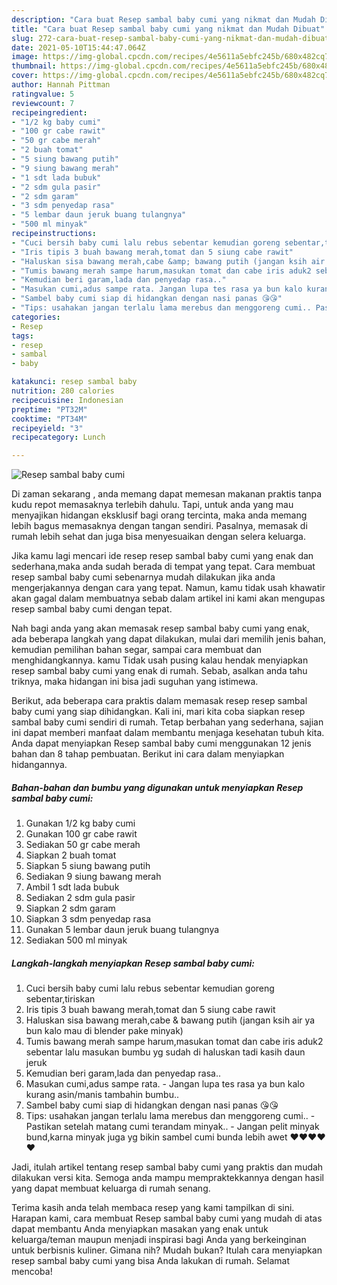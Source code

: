 ```yaml
---
description: "Cara buat Resep sambal baby cumi yang nikmat dan Mudah Dibuat"
title: "Cara buat Resep sambal baby cumi yang nikmat dan Mudah Dibuat"
slug: 272-cara-buat-resep-sambal-baby-cumi-yang-nikmat-dan-mudah-dibuat
date: 2021-05-10T15:44:47.064Z
image: https://img-global.cpcdn.com/recipes/4e5611a5ebfc245b/680x482cq70/resep-sambal-baby-cumi-foto-resep-utama.jpg
thumbnail: https://img-global.cpcdn.com/recipes/4e5611a5ebfc245b/680x482cq70/resep-sambal-baby-cumi-foto-resep-utama.jpg
cover: https://img-global.cpcdn.com/recipes/4e5611a5ebfc245b/680x482cq70/resep-sambal-baby-cumi-foto-resep-utama.jpg
author: Hannah Pittman
ratingvalue: 5
reviewcount: 7
recipeingredient:
- "1/2 kg baby cumi"
- "100 gr cabe rawit"
- "50 gr cabe merah"
- "2 buah tomat"
- "5 siung bawang putih"
- "9 siung bawang merah"
- "1 sdt lada bubuk"
- "2 sdm gula pasir"
- "2 sdm garam"
- "3 sdm penyedap rasa"
- "5 lembar daun jeruk buang tulangnya"
- "500 ml minyak"
recipeinstructions:
- "Cuci bersih baby cumi lalu rebus sebentar kemudian goreng sebentar,tiriskan"
- "Iris tipis 3 buah bawang merah,tomat dan 5 siung cabe rawit"
- "Haluskan sisa bawang merah,cabe &amp; bawang putih (jangan ksih air ya bun kalo mau di blender pake minyak)"
- "Tumis bawang merah sampe harum,masukan tomat dan cabe iris aduk2 sebentar lalu masukan bumbu yg sudah di haluskan tadi kasih daun jeruk"
- "Kemudian beri garam,lada dan penyedap rasa.."
- "Masukan cumi,adus sampe rata. Jangan lupa tes rasa ya bun kalo kurang asin/manis tambahin bumbu.."
- "Sambel baby cumi siap di hidangkan dengan nasi panas 😘😘"
- "Tips: usahakan jangan terlalu lama merebus dan menggoreng cumi.. Pastikan setelah matang cumi terandam minyak.. Jangan pelit minyak bund,karna minyak juga yg bikin sambel cumi bunda lebih awet ❤️❤️❤️❤️❤️"
categories:
- Resep
tags:
- resep
- sambal
- baby

katakunci: resep sambal baby 
nutrition: 280 calories
recipecuisine: Indonesian
preptime: "PT32M"
cooktime: "PT34M"
recipeyield: "3"
recipecategory: Lunch

---
```



![Resep sambal baby cumi](https://img-global.cpcdn.com/recipes/4e5611a5ebfc245b/680x482cq70/resep-sambal-baby-cumi-foto-resep-utama.jpg)

Di zaman  sekarang , anda memang dapat memesan makanan praktis tanpa kudu repot memasaknya terlebih dahulu. Tapi, untuk anda yang mau menyajikan hidangan eksklusif bagi orang tercinta, maka anda memang lebih bagus memasaknya dengan tangan sendiri. Pasalnya, memasak di rumah lebih sehat dan juga bisa menyesuaikan dengan selera keluarga.

Jika kamu lagi mencari ide resep resep sambal baby cumi yang enak dan sederhana,maka anda sudah berada di tempat yang tepat. Cara membuat resep sambal baby cumi  sebenarnya mudah dilakukan jika anda mengerjakannya dengan cara yang tepat. Namun, kamu tidak usah khawatir akan gagal dalam membuatnya 
sebab dalam artikel ini kami akan mengupas resep sambal baby cumi dengan tepat.  



Nah bagi anda yang akan memasak resep sambal baby cumi yang enak, ada beberapa langkah yang dapat dilakukan, mulai dari memilih jenis bahan, kemudian pemilihan bahan segar, sampai cara membuat dan menghidangkannya. kamu Tidak usah pusing kalau hendak menyiapkan resep sambal baby cumi yang enak di rumah. Sebab, asalkan anda  tahu triknya, maka hidangan ini bisa jadi suguhan yang istimewa.

Berikut, ada beberapa cara praktis  dalam memasak resep resep sambal baby cumi yang siap dihidangkan. Kali ini, mari kita coba siapkan resep sambal baby cumi sendiri di rumah. Tetap berbahan yang sederhana, sajian ini dapat memberi manfaat dalam membantu menjaga kesehatan tubuh kita. Anda dapat menyiapkan Resep sambal baby cumi menggunakan 12 jenis bahan dan 8 tahap pembuatan. Berikut ini cara dalam menyiapkan hidangannya.

<!--inarticleads1-->

##### Bahan-bahan dan bumbu yang digunakan untuk menyiapkan Resep sambal baby cumi:

1. Gunakan 1/2 kg baby cumi
1. Gunakan 100 gr cabe rawit
1. Sediakan 50 gr cabe merah
1. Siapkan 2 buah tomat
1. Siapkan 5 siung bawang putih
1. Sediakan 9 siung bawang merah
1. Ambil 1 sdt lada bubuk
1. Sediakan 2 sdm gula pasir
1. Siapkan 2 sdm garam
1. Siapkan 3 sdm penyedap rasa
1. Gunakan 5 lembar daun jeruk buang tulangnya
1. Sediakan 500 ml minyak




<!--inarticleads2-->

##### Langkah-langkah menyiapkan Resep sambal baby cumi:

1. Cuci bersih baby cumi lalu rebus sebentar kemudian goreng sebentar,tiriskan
1. Iris tipis 3 buah bawang merah,tomat dan 5 siung cabe rawit
1. Haluskan sisa bawang merah,cabe &amp; bawang putih (jangan ksih air ya bun kalo mau di blender pake minyak)
1. Tumis bawang merah sampe harum,masukan tomat dan cabe iris aduk2 sebentar lalu masukan bumbu yg sudah di haluskan tadi kasih daun jeruk
1. Kemudian beri garam,lada dan penyedap rasa..
1. Masukan cumi,adus sampe rata. - Jangan lupa tes rasa ya bun kalo kurang asin/manis tambahin bumbu..
1. Sambel baby cumi siap di hidangkan dengan nasi panas 😘😘
1. Tips: usahakan jangan terlalu lama merebus dan menggoreng cumi.. - Pastikan setelah matang cumi terandam minyak.. - Jangan pelit minyak bund,karna minyak juga yg bikin sambel cumi bunda lebih awet ❤️❤️❤️❤️❤️




Jadi, itulah artikel tentang  resep sambal baby cumi  yang praktis dan mudah dilakukan versi kita. Semoga anda mampu mempraktekkannya dengan hasil yang dapat membuat keluarga di rumah senang. 

Terima kasih anda telah membaca resep yang kami tampilkan di sini. Harapan kami, cara membuat  Resep sambal baby cumi yang mudah di atas dapat membantu Anda menyiapkan masakan yang enak untuk keluarga/teman maupun menjadi inspirasi bagi Anda yang berkeinginan untuk berbisnis kuliner. Gimana nih? Mudah bukan? Itulah cara menyiapkan resep sambal baby cumi yang bisa Anda lakukan di rumah. Selamat mencoba!

